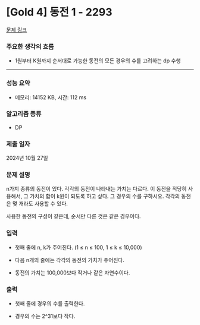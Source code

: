 # [Gold 4] 동전 1 - 2293

[문제 링크](https://www.acmicpc.net/problem/2293) 

### 주요한 생각의 흐름
 
- 1원부터 K원까지 순서대로 가능한 동전의 모든 경우의 수를 고려하는 dp 수행 

---

### 성능 요약

- 메모리: 14152 KB, 시간: 112 ms

### 알고리즘 종류

- DP

### 제출 일자

2024년 10월 27일

### 문제 설명

n가지 종류의 동전이 있다. 각각의 동전이 나타내는 가치는 다르다. 이 동전을 적당히 사용해서, 그 가치의 합이 k원이 되도록 하고 싶다. 그 경우의 수를 구하시오. 각각의 동전은 몇 개라도 사용할 수 있다.

사용한 동전의 구성이 같은데, 순서만 다른 것은 같은 경우이다.

### 입력 

- 첫째 줄에 n, k가 주어진다. (1 ≤ n ≤ 100, 1 ≤ k ≤ 10,000) 

- 다음 n개의 줄에는 각각의 동전의 가치가 주어진다. 

- 동전의 가치는 100,000보다 작거나 같은 자연수이다.

### 출력 

- 첫째 줄에 경우의 수를 출력한다. 

- 경우의 수는 2^31보다 작다.

